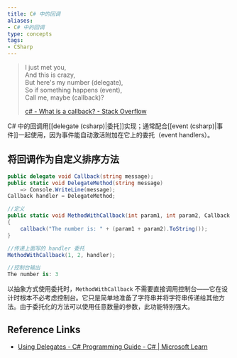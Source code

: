 ```yaml
---
title: C# 中的回调
aliases: 
- C# 中的回调
type: concepts
tags: 
- CSharp
---
```


> I just met you,  
> And this is crazy,  
> But here's my number (delegate),  
> So if something happens (event),  
> Call me, maybe (callback)?
> 
> [c# - What is a callback? - Stack Overflow](https://stackoverflow.com/questions/2139812/what-is-a-callback/13128949#13128949)

C# 中的回调用[[delegate (csharp)|委托]]实现；通常配合[[event (csharp)|事件]]一起使用，因为事件能自动激活附加在它上的委托（event handlers）。

## 将回调作为自定义排序方法

```csharp
public delegate void Callback(string message);
public static void DelegateMethod(string message) 
	=> Console.WriteLine(message);
Callback handler = DelegateMethod;

//定义
public static void MethodWithCallback(int param1, int param2, Callback callback)
{
    callback("The number is: " + (param1 + param2).ToString());
}

//传递上面写的 handler 委托
MethodWithCallback(1, 2, handler);

//控制台输出
The number is: 3
```

以抽象方式使用委托时，`MethodWithCallback` 不需要直接调用控制台——它在设计时根本不必考虑控制台。它只是简单地准备了字符串并将字符串传递给其他方法。由于委托化的方法可以使用任意数量的参数，此功能特别强大。

## Reference Links

- [Using Delegates - C# Programming Guide - C# | Microsoft Learn](https://learn.microsoft.com/en-gb/dotnet/csharp/programming-guide/delegates/using-delegates)
